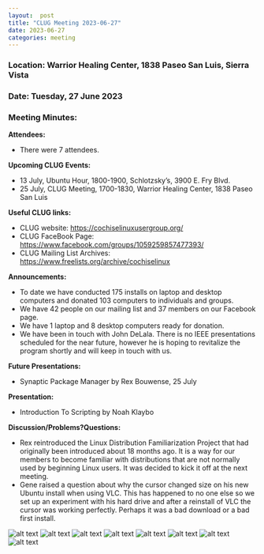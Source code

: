 ```yaml
---
layout:  post
title: "CLUG Meeting 2023-06-27"
date: 2023-06-27
categories: meeting
---
```


### Location: Warrior Healing Center, 1838 Paseo San Luis, Sierra Vista

### Date: Tuesday, 27 June 2023
### Meeting Minutes:

**Attendees:** 
 * There were 7 attendees.  

**Upcoming CLUG Events:**
 * 13 July, Ubuntu Hour, 1800-1900, Schlotzsky’s, 3900 E. Fry Blvd.
 * 25 July, CLUG Meeting, 1700-1830, Warrior Healing Center, 1838 Paseo San Luis

**Useful CLUG links:**
 * CLUG website:  https://cochiselinuxusergroup.org/
 * CLUG FaceBook Page:  https://www.facebook.com/groups/1059259857477393/
 * CLUG Mailing List Archives:  https://www.freelists.org/archive/cochiselinux

**Announcements:**
 * To date we have conducted 175 installs on laptop and desktop computers and donated 103 computers to individuals and groups.
 * We have 42 people on our mailing list and 37 members on our Facebook page.
 * We have 1 laptop and 8 desktop computers ready for donation.
 * We have been in touch with John DeLala.  There is no IEEE presentations scheduled for the near future, however he is hoping to revitalize the program shortly and will keep in touch with us.

**Future Presentations:**
 * Synaptic Package Manager by Rex Bouwense, 25 July

**Presentation:**
 * Introduction To Scripting by Noah Klaybo

**Discussion/Problems?Questions:**
 * Rex reintroduced the Linux Distribution Familiarization Project that had originally been introduced about 18 months ago.  It is a way for our members to become familiar with distributions that are not normally used by beginning Linux users.  It was decided to kick it off at the next meeting.
 * Gene raised a question about why the cursor changed size on his new Ubuntu install when using VLC.  This has happened to no one else so we set up an experiment with his hard drive and after a reinstall of VLC the cursor was working perfectly.  Perhaps it was a bad download or a bad first install.

![alt text](https://raw.githubusercontent.com/CochiseLinuxUsersGroup/CochiseLinuxUsersGroup.github.io/master/images2/rsz_clug_mtg_2023-06-27_4.jpg)
![alt text](https://raw.githubusercontent.com/CochiseLinuxUsersGroup/CochiseLinuxUsersGroup.github.io/master/images2/rsz_clug_mtg_2023-06-27_1.jpg)
![alt text](https://raw.githubusercontent.com/CochiseLinuxUsersGroup/CochiseLinuxUsersGroup.github.io/master/images2/rsz_clug_mtg_2023-06-27_2.jpg)
![alt text](https://raw.githubusercontent.com/CochiseLinuxUsersGroup/CochiseLinuxUsersGroup.github.io/master/images2/rsz_clug_mtg_2023-06-27_3.jpg)
![alt text](https://raw.githubusercontent.com/CochiseLinuxUsersGroup/CochiseLinuxUsersGroup.github.io/master/images2/rsz_clug_mtg_2023-06-27_5.jpg)
![alt text](https://raw.githubusercontent.com/CochiseLinuxUsersGroup/CochiseLinuxUsersGroup.github.io/master/images2/rsz_clug_mtg_2023-06-27_6.jpg)
![alt text](https://raw.githubusercontent.com/CochiseLinuxUsersGroup/CochiseLinuxUsersGroup.github.io/master/images2/rsz_clug_mtg_2023-06-27_7.jpg)
![alt text](https://raw.githubusercontent.com/CochiseLinuxUsersGroup/CochiseLinuxUsersGroup.github.io/master/images2/rsz_clug_mtg_2023-06-27_8.jpg)
